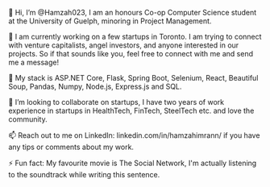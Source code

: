 👋 Hi, I’m @Hamzah023, I am an honours Co-op Computer Science student at the University of Guelph, minoring in Project Management.

👀 I am currently working on a few startups in Toronto. I am trying to connect with venture capitalists, angel investors, and anyone interested in our projects. So if that sounds like you, feel free to connect with me and send me a message!
  
🌱 My stack is ASP.NET Core, Flask, Spring Boot, Selenium, React, Beautiful Soup, Pandas, Numpy, Node.js, Express.js and SQL.

💞️ I’m looking to collaborate on startups, I have two years of work experience in startups in HealthTech, FinTech, SteelTech etc. and love the community.

📫 Reach out to me on LinkedIn: linkedin.com/in/hamzahimrann/ if you have any tips or comments about my work.

⚡ Fun fact: My favourite movie is The Social Network, I'm actually listening to the soundtrack while writing this sentence.

<!---
Hamzah023/Hamzah023 is a ✨ special ✨ repository because its `README.md` (this file) appears on your GitHub profile.
You can click the Preview link to take a look at your changes.
--->
